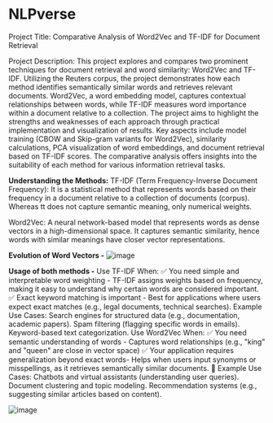 # NLPverse

Project Title: Comparative Analysis of Word2Vec and TF-IDF for Document Retrieval

Project Description:
This project explores and compares two prominent techniques for document retrieval and word similarity: Word2Vec and TF-IDF.  Utilizing the Reuters corpus, the project demonstrates how each method identifies semantically similar words and retrieves relevant documents. Word2Vec, a word embedding model, captures contextual relationships between words, while TF-IDF measures word importance within a document relative to a collection. The project aims to highlight the strengths and weaknesses of each approach through practical implementation and visualization of results.  Key aspects include model training (CBOW and Skip-gram variants for Word2Vec), similarity calculations, PCA visualization of word embeddings, and document retrieval based on TF-IDF scores. The comparative analysis offers insights into the suitability of each method for various information retrieval tasks.

**Understanding the Methods:**
TF-IDF (Term Frequency-Inverse Document Frequency):
It is a statistical method that represents words based on their frequency in a document relative to a collection of documents (corpus). Whereas tt does not capture semantic meaning, only numerical weights.

Word2Vec:
A neural network-based model that represents words as dense vectors in a high-dimensional space. It captures semantic similarity, hence words with similar meanings have closer vector representations.

**Evolution of Word Vectors -**
![image](https://github.com/user-attachments/assets/3c38fd35-25d0-4bba-a089-a07a9ff45100)

**Usage of both methods -**
Use TF-IDF When:
✅ You need simple and interpretable word weighting - TF-IDF assigns weights based on frequency, making it easy to understand why certain words are considered important. 
✅ Exact keyword matching is important - Best for applications where users expect exact matches (e.g., legal documents, technical searches).
 Example Use Cases:
Search engines for structured data (e.g., documentation, academic papers).
Spam filtering (flagging specific words in emails).
Keyword-based text categorization.
Use Word2Vec When:
✅ You need semantic understanding of words - Captures word relationships (e.g., "king" and "queen" are close in vector space)
✅ Your application requires generalization beyond exact words- Helps when users input synonyms or misspellings, as it retrieves semantically similar documents.
🔹 Example Use Cases:
Chatbots and virtual assistants (understanding user queries).
Document clustering and topic modeling.
Recommendation systems (e.g., suggesting similar articles based on content).

![image](https://github.com/user-attachments/assets/4461834f-ef60-4fc2-a75c-bcc5879a15a6)
